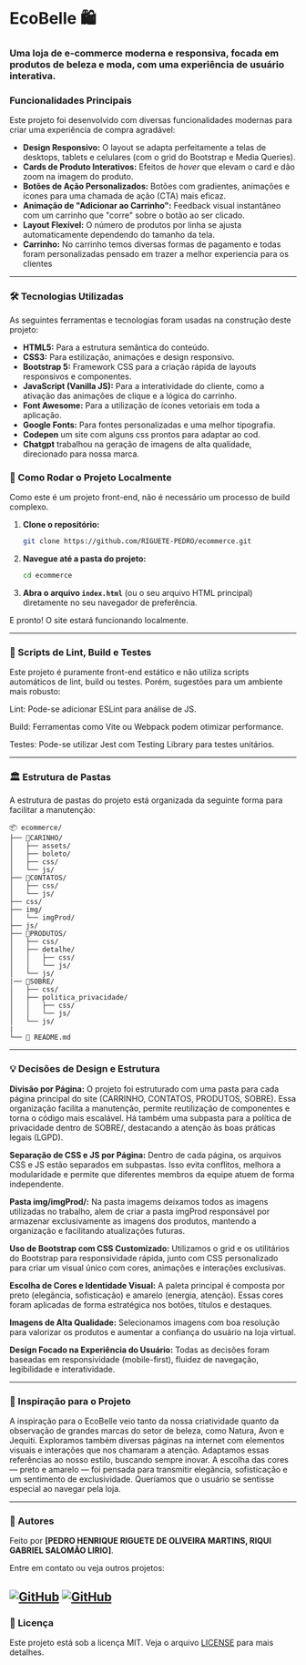 # EcoBelle 🛍️

### Uma loja de e-commerce moderna e responsiva, focada em produtos de beleza e moda, com uma experiência de usuário interativa.


###  Funcionalidades Principais

Este projeto foi desenvolvido com diversas funcionalidades modernas para criar uma experiência de compra agradável:

-   **Design Responsivo:** O layout se adapta perfeitamente a telas de desktops, tablets e celulares (com o grid do Bootstrap e Media Queries).
-   **Cards de Produto Interativos:** Efeitos de *hover* que elevam o card e dão zoom na imagem do produto.
-   **Botões de Ação Personalizados:** Botões com gradientes, animações e ícones para uma chamada de ação (CTA) mais eficaz.
-   **Animação de "Adicionar ao Carrinho":** Feedback visual instantâneo com um carrinho que "corre" sobre o botão ao ser clicado.
-   **Layout Flexível:** O número de produtos por linha se ajusta automaticamente dependendo do tamanho da tela.
-   **Carrinho:** No carrinho temos diversas formas de pagamento e todas foram personalizadas pensado em trazer a melhor experiencia para os clientes

---

### 🛠️ Tecnologias Utilizadas

As seguintes ferramentas e tecnologias foram usadas na construção deste projeto:

-   **HTML5:** Para a estrutura semântica do conteúdo.
-   **CSS3:** Para estilização, animações e design responsivo.
-   **Bootstrap 5:** Framework CSS para a criação rápida de layouts responsivos e componentes.
-   **JavaScript (Vanilla JS):** Para a interatividade do cliente, como a ativação das animações de clique e a lógica do carrinho.
-   **Font Awesome:** Para a utilização de ícones vetoriais em toda a aplicação.
-   **Google Fonts:** Para fontes personalizadas e uma melhor tipografia.
-   **Codepen**       um site com alguns css prontos para adaptar ao cod.
-    **Chatgpt**           trabalhou na geração de imagens de alta qualidade, direcionado para nossa marca.

### 📁 Como Rodar o Projeto Localmente

Como este é um projeto front-end, não é necessário um processo de build complexo.

1.  **Clone o repositório:**
    ```bash
    git clone https://github.com/RIGUETE-PEDRO/ecommerce.git
    ```
2.  **Navegue até a pasta do projeto:**
    ```bash
    cd ecommerce
    ```
3.  **Abra o arquivo `index.html`** (ou o seu arquivo HTML principal) diretamente no seu navegador de preferência.

E pronto! O site estará funcionando localmente.

---

### 📜 Scripts de Lint, Build e Testes
Este projeto é puramente front-end estático e não utiliza scripts automáticos de lint, build ou testes. Porém, sugestões para um ambiente mais robusto:

Lint: Pode-se adicionar ESLint para análise de JS.

Build: Ferramentas como Vite ou Webpack podem otimizar performance.

Testes: Pode-se utilizar Jest com Testing Library para testes unitários.

---
### 🏛️ Estrutura de Pastas

A estrutura de pastas do projeto está organizada da seguinte forma para facilitar a manutenção:
```
📦 ecommerce/
├── 📂CARINHO/
│   ├── assets/
│   ├── boleto/
│   ├── css/
│   └── js/
├── 📂CONTATOS/
│   ├── css/
│   └── js/
├── css/
├── img/
│   └── imgProd/
├── js/
├── 📂PRODUTOS/
│   ├── css/
│   ├── detalhe/
│   │   ├── css/
│   │   └── js/
│   └── js/
|── 📂SOBRE/
│   ├── css/
│   ├── politica_privacidade/
│   │   ├── css/
│   │   └── js/
│   └── js/
|
└── 📜 README.md
```
---
### 💡 Decisões de Design e Estrutura
**Divisão por Página:**
O projeto foi estruturado com uma pasta para cada página principal do site (CARRINHO, CONTATOS, PRODUTOS, SOBRE). Essa organização facilita a manutenção, permite reutilização de componentes e torna o código mais escalável. Há também uma subpasta para a política de privacidade dentro de SOBRE/, destacando a atenção às boas práticas legais (LGPD).

**Separação de CSS e JS por Página:**
Dentro de cada página, os arquivos CSS e JS estão separados em subpastas. Isso evita conflitos, melhora a modularidade e permite que diferentes membros da equipe atuem de forma independente.

**Pasta img/imgProd/:**
Na pasta imagems deixamos todos as imagens utilizadas no trabalho, alem de criar a pasta imgProd responsável por armazenar exclusivamente as imagens dos produtos, mantendo a organização e facilitando atualizações futuras.

**Uso de Bootstrap com CSS Customizado:**
Utilizamos o grid e os utilitários do Bootstrap para responsividade rápida, junto com CSS personalizado para criar um visual único com cores, animações e interações exclusivas.

**Escolha de Cores e Identidade Visual:**
A paleta principal é composta por preto (elegância, sofisticação) e amarelo (energia, atenção). Essas cores foram aplicadas de forma estratégica nos botões, títulos e destaques.

**Imagens de Alta Qualidade:**
Selecionamos imagens com boa resolução para valorizar os produtos e aumentar a confiança do usuário na loja virtual.

**Design Focado na Experiência do Usuário:**
Todas as decisões foram baseadas em responsividade (mobile-first), fluidez de navegação, legibilidade e interatividade.

---
### 🌟 Inspiração para o Projeto
A inspiração para o EcoBelle veio tanto da nossa criatividade quanto da observação de grandes marcas do setor de beleza, como Natura, Avon e Jequiti. Exploramos também diversas páginas na internet com elementos visuais e interações que nos chamaram a atenção. Adaptamos essas referências ao nosso estilo, buscando sempre inovar. A escolha das cores — preto e amarelo — foi pensada para transmitir elegância, sofisticação e um sentimento de exclusividade. Queríamos que o usuário se sentisse especial ao navegar pela loja.

---
### 👤 Autores

Feito por **[PEDRO HENRIQUE RIGUETE DE OLIVEIRA MARTINS, RIQUI GABRIEL SALOMÃO LIRIO]**.

Entre em contato ou veja outros projetos:


[![GitHub](https://img.shields.io/badge/github-%23121011.svg?style=for-the-badge&logo=github&logoColor=white)](https://github.com/RIGUETE-PEDRO)
[![GitHub](https://img.shields.io/badge/github-%23121011.svg?style=for-the-badge&logo=github&logoColor=white)](https://github.com/gabriel-silva-ravi)
---

### 📝 Licença

Este projeto está sob a licença MIT. Veja o arquivo [LICENSE](LICENSE) para mais detalhes.
